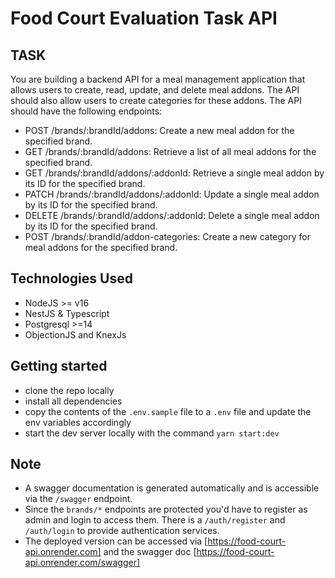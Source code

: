 # Food Court Evaluation Task API

## TASK

You are building a backend API for a meal management application that allows users to create, read, update, and delete meal addons. The API should also allow users to create categories for these addons.
The API should have the following endpoints:

- POST /brands/:brandId/addons: Create a new meal addon for the specified brand.
- GET /brands/:brandId/addons: Retrieve a list of all meal addons for the specified brand.
- GET /brands/:brandId/addons/:addonId: Retrieve a single meal addon by its ID for the specified brand.
- PATCH /brands/:brandId/addons/:addonId: Update a single meal addon by its ID for the specified brand.
- DELETE /brands/:brandId/addons/:addonId: Delete a single meal addon by its ID for the specified brand.
- POST /brands/:brandId/addon-categories: Create a new category for meal addons for the specified
  brand.

## Technologies Used

- NodeJS >= v16
- NestJS & Typescript
- Postgresql >=14
- ObjectionJS and KnexJs

## Getting started

- clone the repo locally
- install all dependencies
- copy the contents of the `.env.sample` file to a `.env` file and update the env variables accordingly
- start the dev server locally with the command `yarn start:dev`

## Note

- A swagger documentation is generated automatically and is accessible via
  the `/swagger` endpoint.
- Since the `brands/*` endpoints are protected you'd have to register as admin and login to access them. There is a `/auth/register` and `/auth/login` to provide authentication services.
- The deployed version can be accessed via [https://food-court-api.onrender.com] and the swagger doc [https://food-court-api.onrender.com/swagger]
